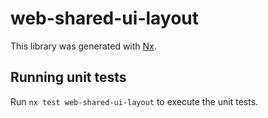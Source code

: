 # web-shared-ui-layout

This library was generated with [Nx](https://nx.dev).

## Running unit tests

Run `nx test web-shared-ui-layout` to execute the unit tests.
